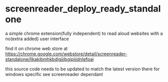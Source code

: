 screenreader_deploy_ready_standalone
====================================

a simple chrome extension(fully independent) to read aloud websites with a no(extra added) user interface

find it on chrome web store at https://chrome.google.com/webstore/detail/screenreader-standalone/llkakibmhkbdigjjjbgipijjdnlefpai

this source code needs to be updated to match the latest version there 
for windows specific see screenreader dependant
